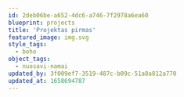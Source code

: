 ```yaml
---
id: 2deb06be-a652-4dc6-a746-7f2978a6ea60
blueprint: projects
title: 'Projektas pirmas'
featured_image: img.svg
style_tags:
  - boho
object_tags:
  - nuosavi-namai
updated_by: 3f009ef7-3519-487c-b09c-51a8a812a770
updated_at: 1658694787
---
```

